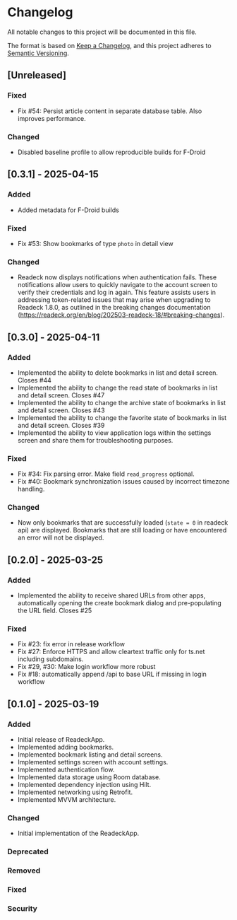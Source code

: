 # Changelog

All notable changes to this project will be documented in this file.

The format is based on [Keep a Changelog](https://keepachangelog.com/en/1.0.0/),
and this project adheres to [Semantic Versioning](https://semver.org/spec/v2.0.0.html).

## [Unreleased]

### Fixed

- Fix #54: Persist article content in separate database table. Also improves performance.

### Changed

- Disabled baseline profile to allow reproducible builds for F-Droid

## [0.3.1] - 2025-04-15

### Added

- Added metadata for F-Droid builds

### Fixed

- Fix #53: Show bookmarks of type `photo` in detail view

### Changed

- Readeck now displays notifications when authentication fails. These notifications allow users to quickly navigate to the account screen to verify their credentials and log in again. This feature assists users in addressing token-related issues that may arise when upgrading to Readeck 1.8.0, as outlined in the breaking changes documentation (https://readeck.org/en/blog/202503-readeck-18/#breaking-changes).

## [0.3.0] - 2025-04-11

### Added

- Implemented the ability to delete bookmarks in list and detail screen. Closes #44
- Implemented the ability to change the read state of bookmarks in list and detail screen. Closes #47
- Implemented the ability to change the archive state of bookmarks in list and detail screen. Closes #43
- Implemented the ability to change the favorite state of bookmarks in list and detail screen. Closes #39
- Implemented the ability to view application logs within the settings screen and share them for troubleshooting purposes.

### Fixed

- Fix #34: Fix parsing error. Make field `read_progress` optional.
- Fix #40: Bookmark synchronization issues caused by incorrect timezone handling.

### Changed

- Now only bookmarks that are successfully loaded (`state = 0` in readeck api) are displayed. Bookmarks that are still loading or have encountered an error will not be displayed. 

## [0.2.0] - 2025-03-25

### Added

- Implemented the ability to receive shared URLs from other apps, automatically opening the create bookmark dialog and pre-populating the URL field. Closes #25

### Fixed

- Fix #23: fix error in release workflow
- Fix #27: Enforce HTTPS and allow cleartext traffic only for ts.net including subdomains.
- Fix #29, #30: Make login workflow more robust 
- Fix #18: automatically append /api to base URL if missing in login workflow

## [0.1.0] - 2025-03-19

### Added

- Initial release of ReadeckApp.
- Implemented adding bookmarks.
- Implemented bookmark listing and detail screens.
- Implemented settings screen with account settings.
- Implemented authentication flow.
- Implemented data storage using Room database.
- Implemented dependency injection using Hilt.
- Implemented networking using Retrofit.
- Implemented MVVM architecture.

### Changed

- Initial implementation of the ReadeckApp.

### Deprecated

### Removed

### Fixed

### Security
